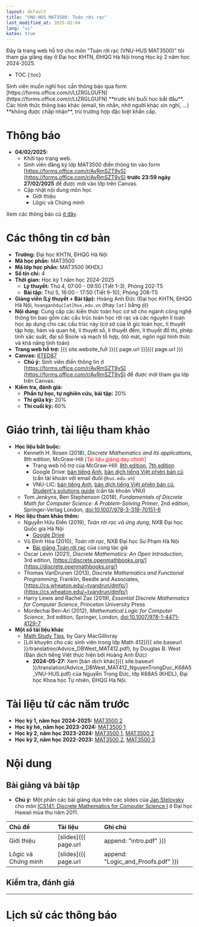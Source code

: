 ```yaml
---
layout: default
title: "VNU-HUS MAT3500: Toán rời rạc"
last_modified_at: 2025-02-04
lang: "vi"
katex: true
---
```


<div class="alert alert-info" markdown="1">
Đây là trang web hỗ trợ cho môn "Toán rời rạc (VNU-HUS MAT3500)" tôi tham gia giảng dạy ở Đại học KHTN, ĐHQG Hà Nội trong Học kỳ 2 năm học 2024-2025.

* TOC
{:toc}
</div>

<div class="alert alert-primary" role="alert" markdown="1">
Sinh viên muốn nghỉ học cần thông báo qua form [https://forms.office.com/r/LtZRGLGUFN](https://forms.office.com/r/LtZRGLGUFN) **trước khi buổi học bắt đầu**. Các hình thức thông báo khác (email, tin nhắn, nhờ người khác xin nghỉ, ...) **không được chấp nhận**, trừ trường hợp đặc biệt khẩn cấp.
</div>

<div class="alert alert-success" role="alert" markdown="1">
<h1>Thông báo</h1>

* **04/02/2025:**
  * Khởi tạo trang web.
  * Sinh viên đăng ký lớp MAT3500 điền thông tin vào form [https://forms.office.com/r/AvRmSZT9vS](https://forms.office.com/r/AvRmSZT9vS) **trước 23:59 ngày 27/02/2025** để được mời vào lớp trên Canvas. 
  * Cập nhật nội dung môn học
    * Giới thiệu
    * Lôgic và Chứng minh

Xem các thông báo cũ [ở đây](#lịch-sử-các-thông-báo).

</div>

# Các thông tin cơ bản
 
* **Trường:** Đại học KHTN, ĐHQG Hà Nội
* **Mã học phần:** MAT3500
* **Mã lớp học phần:** MAT3500 (KHDL)
* **Số tín chỉ:** 4
* **Thời gian:** Học kỳ 1 năm học 2024-2025
  * **Lý thuyết:** Thứ 4, 07:00 - 09:50 (Tiết 1-3), Phòng 202-T5
  * **Bài tập:** Thứ 5, 16:00 - 17:50 (Tiết 9-10), Phòng 208-T5
* **Giảng viên (Lý thuyết + Bài tập):** Hoàng Anh Đức (Đại học KHTN, ĐHQG Hà Nội, `hoanganhduc[at]hus.edu.vn` (thay `[at]` bằng `@`))
* **Nội dung:** Cung cấp các kiến thức toán học cơ sở cho ngành công nghệ thông tin bao gồm các cấu trúc toán học rời rạc và các nguyên lí toán học áp dụng cho các cấu trúc này (cơ sở của lô gíc toán học, lí thuyết tập hợp, hàm và quan hệ, lí thuyết số, lí thuyết đếm, lí thuyết đồ thị, phép tính xác suất, đại số Boole và mạch tổ hợp, ôtô mát, ngôn ngữ hình thức và khả năng tính toán) 
* **Trang web hỗ trợ:** [{{ site.website_full }}{{ page.url }}]({{ page.url }})
* **Canvas:** [6TED87](https://canvas.instructure.com/enroll/6TED87/)
  * **Chú ý:** Sinh viên điền thông tin ở [https://forms.office.com/r/AvRmSZT9vS](https://forms.office.com/r/AvRmSZT9vS) để được mời tham gia lớp trên Canvas.
* **Kiểm tra, đánh giá:**
  * **Phần tự học, tự nghiên cứu, bài tập:** 20%
  * **Thi giữa kỳ:** 20%
  * **Thi cuối kỳ:** 60%

# Giáo trình, tài liệu tham khảo

* **Học liệu bắt buộc:**
  * Kenneth H. Rosen (2018), *Discrete Mathematics and Its applications*, 8th edition, McGraw-Hill <span style="color:red">[Tài liệu giảng dạy chính]</span>  
    * Trang web hỗ trợ của McGraw-Hill: [8th edition](https://highered.mheducation.com/sites/125967651x/information_center_view0/), [7th edition](https://highered.mheducation.com/sites/0073383090)
    * Google Drive: [bản tiếng Anh](https://drive.google.com/file/d/1ih0TbsAnGfU01spxlxdrxmhy2Fx1usxR/view?usp=sharing), [bản dịch tiếng Việt phiên bản cũ](https://drive.google.com/file/d/17BZhae7BeGvK1rI8ksjA8o4uZyLr-I_4/) (cần tài khoản với email đuôi `@hus.edu.vn`)
    * VNU-LIC: [bản tiếng Anh](https://bookworm.vnu.edu.vn/EDetail.aspx?id=96731), [bản dịch tiếng Việt phiên bản cũ](https://bookworm.vnu.edu.vn/EDetail.aspx?id=35151), [Student's solutions guide](https://bookworm.vnu.edu.vn/EDetail.aspx?id=49071) (cần tài khoản VNU)
  * Tom Jenkyns, Ben Stephenson (2018), *Fundamentals of Discrete Math for Computer Science: A Problem-Solving Primer*, 2nd edition, Springer-Verlag London, [doi:10.1007/978-3-319-70151-6](https://doi.org/10.1007/978-3-319-70151-6)
* **Học liệu tham khảo thêm:**
  * Nguyễn Hữu Điển (2019), *Toán rời rạc và ứng dụng*, NXB Đại học Quốc gia Hà Nội
    * [Google Drive](https://drive.google.com/file/d/1Nd7FPnn1y-h8WNio4ALidmHVpGZxbiPM/)
  * Vũ Đình Hòa (2010), *Toán rời rạc*, NXB Đại học Sư Phạm Hà Nội
    * [Bài giảng Toán rời rạc](http://fit.hnue.edu.vn/~hoavd/Bai%20giang/TRR.rar) của cùng tác giả
  * Oscar Levin (2021), *Discrete Mathematics: An Open Introduction*, 3rd edition, [https://discrete.openmathbooks.org/](https://discrete.openmathbooks.org/)
  * Thomas VanDrunen (2013), *Discrete Mathematics and Functional Programming*, Franklin, Beedle and Associates, [https://cs.wheaton.edu/~tvandrun/dmfp/](https://cs.wheaton.edu/~tvandrun/dmfp/)
  * Harry Lewis and Rachel Zax (2019), *Essential Discrete Mathematics for Computer Science*, Princeton University Press
  * Mordechai Ben-Ari (2012), *Mathematical Logic for Computer Science*, 3rd edition, Springer, London, [doi:10.1007/978-1-4471-4129-7](https://doi.org/10.1007/978-1-4471-4129-7)
* **Một số tài liệu khác**
  * [Math Study Tips](https://www.math.uvic.ca/faculty/gmacgill/Pointers2.pdf), by Gary MacGillivray
  * [Lời khuyên cho các sinh viên trong lớp Math 412]({{ site.baseurl }}/translation/Advice_DBWest_MAT412.pdf), by Douglas B. West (Bản dịch tiếng Việt thực hiện bởi Hoàng Anh Đức)
    * **2024-05-27:** Xem [bản dịch khác]({{ site.baseurl }}/translation/Advice_DBWest_MAT412_NguyenTrongDuc_K68A5_VNU-HUS.pdf) của Nguyễn Trọng Đức, lớp K68A5 (KHDL), Đại học Khoa học Tự nhiên, ĐHQG Hà Nội.

# Tài liệu từ các năm trước

* **Học kỳ 1, năm học 2024-2025:** [MAT3500 2](https://hoanganhduc.github.io/teaching/VNU-HUS/2024/winter/MAT3500-2/)
* **Học kỳ hè, năm học 2023-2024:** [MAT3500 1](https://hoanganhduc.github.io/teaching/VNU-HUS/2024/summer/MAT3500/)
* **Học kỳ 2, năm học 2023-2024:** [MAT3500 1](https://hoanganhduc.github.io/teaching/VNU-HUS/2024/MAT3500-1/), [MAT3500 2](https://hoanganhduc.github.io/teaching/VNU-HUS/2024/MAT3500-2/)
* **Học kỳ 2, năm học 2022-2023:** [MAT3500 2](https://hoanganhduc.github.io/teaching/VNU-HUS/2023/MAT3500-2), [MAT3500 3](https://hoanganhduc.github.io/teaching/VNU-HUS/2023/MAT3500-3)


# Nội dung

## Bài giảng và bài tập

* **Chú ý:** Một phần các bài giảng dựa trên các slides của [Jan Stelovsky](http://www2.hawaii.edu/~janst/) cho môn [ICS141: Discrete Mathematics for Computer Science I](http://www2.hawaii.edu/~janst/141/lecture) ở Đại học Hawaii mùa thu năm 2011.

| **Chủ đề** | **Tài liệu** | **Ghi chú** |
|:--------------|:-----------|:--------------|
| Giới thiệu | [slides]({{ page.url | append: "intro.pdf" }}) |
| Lôgic và Chứng minh | [slides]({{ page.url | append: "Logic_and_Proofs.pdf" }}) | Chương 1, 1.1--1.5, 1.7 (Rosen) |

<!-- | Các cấu trúc cơ bản: Tập hợp, Hàm, Dãy, Tổng |  [slides]({{ page.url | append: "Basic_Structures.pdf" }}) | Chương 2, 2.1--2.5 (Rosen)  -->
<!-- | Quy nạp và Đệ quy | [slides]({{ page.url | append: "Induction_and_Recursion.pdf" }}) | Chương 5, 5.1--5.3, Chương 8, 8.1--8.4 (Rosen) | -->
<!-- | Thuật toán I: Mô tả, chứng minh, đánh giá thuật toán; Tìm kiếm và sắp xếp | [slides]({{ page.url | append: "Algorithms_I.pdf" }}) | Chương 3, 3.1--3.3, Chương 5, 5.5 (Rosen) | -->
<!-- | Thuật toán II: Thuật toán tham lam, thuật toán đệ quy | [slides]({{ page.url | append: "Algorithms_II.pdf" }}) | Chương 5, 5.4 (Rosen) | -->
<!-- | Lý thuyết số cơ bản | [slides]({{ page.url | append: "Basic_Number_Theory.pdf" }}) | Chương 4, 4.1--4.4 (Rosen) |  -->
<!-- | Các phương pháp đếm | [slides]({{ page.url | append: "Counting.pdf" }}) | Chương 6, 6.1--6.5 (Rosen) | -->
<!-- | Lý thuyết đồ thị I: Giới thiệu, Biểu diễn đồ thị và sự đẳng cấu, Tính liên thông | [slides]({{ page.url | append: "Graphs_I.pdf" }}) | Chương 10, 10.1--10.4 (Rosen) | -->
<!-- | Lý thuyết đồ thị II: Đường đi ngắn nhất, Đồ thị phẳng, Tô màu đồ thị | [slides]({{ page.url | append: "Graphs_II.pdf" }}) | Chương 10, 10.5--10.8 (Rosen) | -->
<!-- | Lý thuyết đồ thị III: Cây | [slides]({{ page.url | append: "Graphs_III.pdf" }}) | Chương 11, 11.1--11.5 (Rosen) | -->
<!-- | Đại số Boole | [slides]({{ page.url | append: "Boolean_Algebra.pdf" }}) | Chương 12, 12.1--12.4 (Rosen) | -->
<!-- | Tổng hợp | [slides]({{ page.url | append: "VNU-HUS_MAT3500_Lectures.pdf" }}) | | -->

## Kiểm tra, đánh giá

-----

# Lịch sử các thông báo
